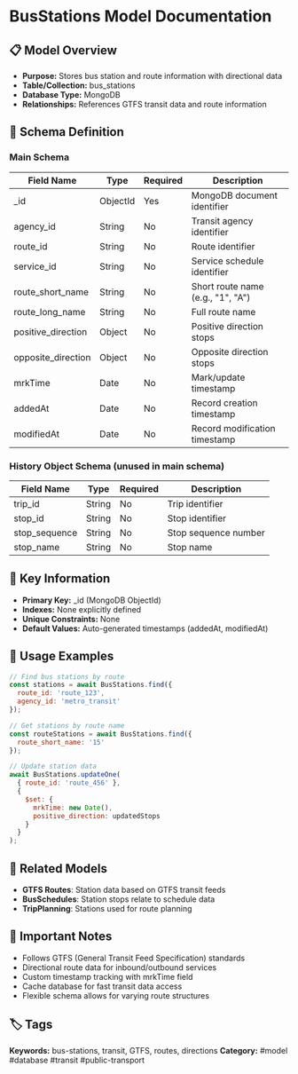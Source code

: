 # BusStations Model Documentation

## 📋 Model Overview
- **Purpose:** Stores bus station and route information with directional data
- **Table/Collection:** bus_stations
- **Database Type:** MongoDB
- **Relationships:** References GTFS transit data and route information

## 🔧 Schema Definition

### Main Schema
| **Field Name** | **Type** | **Required** | **Description** |
|----------------|----------|--------------|------------------|
| _id | ObjectId | Yes | MongoDB document identifier |
| agency_id | String | No | Transit agency identifier |
| route_id | String | No | Route identifier |
| service_id | String | No | Service schedule identifier |
| route_short_name | String | No | Short route name (e.g., "1", "A") |
| route_long_name | String | No | Full route name |
| positive_direction | Object | No | Positive direction stops |
| opposite_direction | Object | No | Opposite direction stops |
| mrkTime | Date | No | Mark/update timestamp |
| addedAt | Date | No | Record creation timestamp |
| modifiedAt | Date | No | Record modification timestamp |

### History Object Schema (unused in main schema)
| **Field Name** | **Type** | **Required** | **Description** |
|----------------|----------|--------------|------------------|
| trip_id | String | No | Trip identifier |
| stop_id | String | No | Stop identifier |
| stop_sequence | String | No | Stop sequence number |
| stop_name | String | No | Stop name |

## 🔑 Key Information
- **Primary Key:** _id (MongoDB ObjectId)
- **Indexes:** None explicitly defined
- **Unique Constraints:** None
- **Default Values:** Auto-generated timestamps (addedAt, modifiedAt)

## 📝 Usage Examples
```javascript
// Find bus stations by route
const stations = await BusStations.find({
  route_id: 'route_123',
  agency_id: 'metro_transit'
});

// Get stations by route name
const routeStations = await BusStations.find({
  route_short_name: '15'
});

// Update station data
await BusStations.updateOne(
  { route_id: 'route_456' },
  { 
    $set: { 
      mrkTime: new Date(),
      positive_direction: updatedStops
    }
  }
);
```

## 🔗 Related Models
- **GTFS Routes**: Station data based on GTFS transit feeds
- **BusSchedules**: Station stops relate to schedule data
- **TripPlanning**: Stations used for route planning

## 📌 Important Notes
- Follows GTFS (General Transit Feed Specification) standards
- Directional route data for inbound/outbound services
- Custom timestamp tracking with mrkTime field
- Cache database for fast transit data access
- Flexible schema allows for varying route structures

## 🏷️ Tags
**Keywords:** bus-stations, transit, GTFS, routes, directions
**Category:** #model #database #transit #public-transport